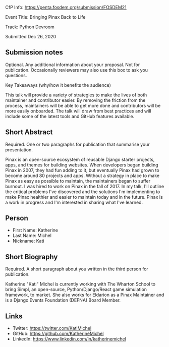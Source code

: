CfP Info: https://penta.fosdem.org/submission/FOSDEM21

Event Title: Bringing Pinax Back to Life

Track: Python Devroom

Submitted Dec 26, 2020

## Submission notes

Optional. Any additional information about your proposal. Not for publication. Occasionally reviewers may also use this box to ask you questions.

Key Takeaways (why/how it benefits the audience)

This talk will provide a variety of strategies to make the lives of both maintainer and contributor easier. By removing the friction from the process, maintainers will be able to get more done and contributors will be more easily onboarded. The talk will draw from best practices and will include some of the latest tools and GitHub features available.

## Short Abstract

Required. One or two paragraphs for publication that summarise your presentation.

Pinax is an open-source ecosystem of reusable Django starter projects, apps, and themes for building websites. When developers began building Pinax in 2007, they had fun adding to it, but eventually Pinax had grown to become around 80 projects and apps. Without a strategy in place to make Pinax as easy as possible to maintain, the maintainers began to suffer burnout. I was hired to work on Pinax in the fall of 2017. In my talk, I'll outline the critical problems I've discovered and the solutions I'm implementing to make Pinax healthier and easier to maintain today and in the future. Pinax is a work in progress and I'm interested in sharing what I've learned.

## Person

* First Name: Katherine
* Last Name: Michel
* Nickname: Kati

## Short Biography

Required. A short paragraph about you written in the third person for publication.

Katherine "Kati" Michel is currently working with The Wharton School to bring Simpl, an open-source, Python/Django/React game simulation framework, to market. She also works for Eldarion as a Pinax Maintainer and is a Django Events Foundation (DEFNA) Board Member.

## Links

* Twitter: https://twitter.com/KatiMichel
* GitHub: https://github.com/KatherineMichel
* LinkedIn: https://www.linkedin.com/in/katherinemichel


